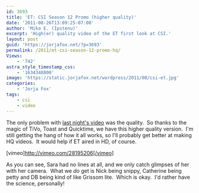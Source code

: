 ```yaml
---
id: 3693
title: 'ET: CSI Season 12 Promo (higher quality)'
date: '2011-08-26T13:09:25-07:00'
author: 'Mika E. (Ipstenu)'
excerpt: 'High(er) quality video of the ET first look at CSI.'
layout: post
guid: 'https://jorjafox.net/?p=3693'
permalink: /2011/et-csi-season-12-promo-hq/
Views:
    - '742'
astra_style_timestamp_css:
    - '1634348800'
image: 'https://static.jorjafox.net/wordpress/2011/08/csi-et.jpg'
categories:
    - 'Jorja Fox'
tags:
    - csi
    - video
---
```


The only problem with <a href="https://jorjafox.net/2011/et-first-look-at-db/">last night's video</a> was the quality.  So thanks to the magic of TiVo, Toast and Quicktime, we have this higher quality version.  I'm still getting the hang of how it all works, so I'll probably get better at making HQ videos.  It would help if ET aired in HD, of course.

[vimeo]http://vimeo.com/28195206[/vimeo]

As you can see, Sara had no lines at all, and we only catch glimpses of her with her camera.  What we <em>do</em> get is Nick being snippy, Catherine being petty and DB being kind of like Grissom lite.  Which is okay.  I'd rather have the science, personally!